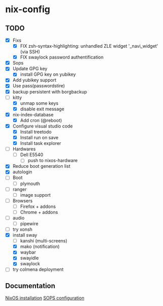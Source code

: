 # nix-config

## TODO 
- [x] Fixs
  - [x] FIX zsh-syntax-highlighting: unhandled ZLE widget '_navi_widget' (via SSH)
  - [x] FIX swaylock password authentification
- [x] Sops
- [x] Update GPG key
  - [x] install GPG key on yubikey
- [x] Add yubikey support  
- [x] Use pass(passwordstire)
- [x] backup persistent with borgbackup
- [ ] kitty
  - [x] unmap some keys
  - [x] disable exit message
- [x] nix-index-database
  - [x] Add cron (@reboot)
- [x] Configure visual studio code
  - [x] Install treetodo
  - [x] Install run on save
  - [x] Install task explorer
- [ ] Hardwares
  - [ ] Dell E5540
    - [ ] push to nixos-hardware
- [x] Reduce boot generation list
- [x] autologin
- [ ] Boot
  - [ ] plymouth
- [ ] ranger
  - [ ] image support
- [ ] Browsers
  - [ ] Firefox + addons
  - [ ] Chrome + addons
- [ ] audio
  - [ ] pipewire
- [ ] try xonsh 
- [x] install sway
  - [ ] kanshi (multi-screens)
  - [x] mako (notification)
  - [x] waybar
  - [x] swayidle
  - [x] swaylock
- [ ] try colmena deployment

## Documentation
[NixOS installation](.doc/installation.md)
[SOPS configuration](.doc/sops.nix)